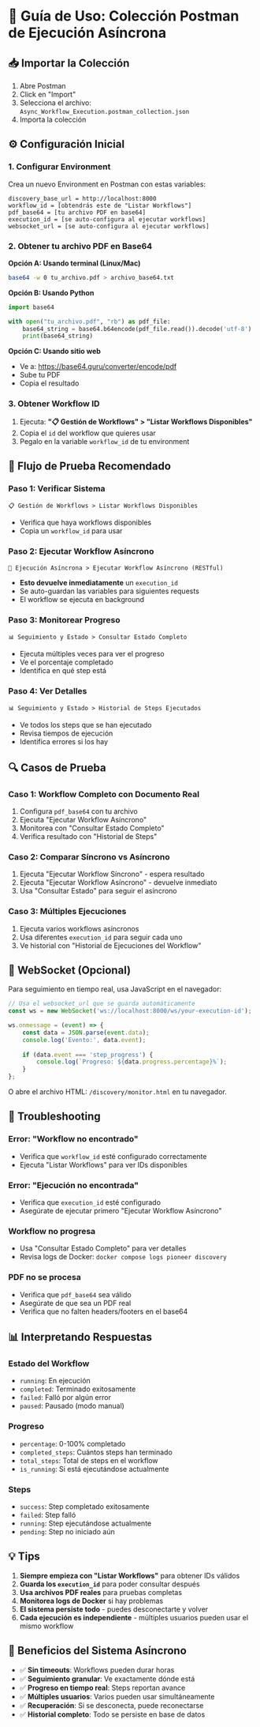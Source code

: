 # 🚀 Guía de Uso: Colección Postman de Ejecución Asíncrona

## 📥 Importar la Colección

1. Abre Postman
2. Click en "Import" 
3. Selecciona el archivo: `Async_Workflow_Execution.postman_collection.json`
4. Importa la colección

## ⚙️ Configuración Inicial

### 1. Configurar Environment

Crea un nuevo Environment en Postman con estas variables:

```
discovery_base_url = http://localhost:8000
workflow_id = [obtendrás este de "Listar Workflows"]
pdf_base64 = [tu archivo PDF en base64]
execution_id = [se auto-configura al ejecutar workflows]
websocket_url = [se auto-configura al ejecutar workflows]
```

### 2. Obtener tu archivo PDF en Base64

**Opción A: Usando terminal (Linux/Mac)**
```bash
base64 -w 0 tu_archivo.pdf > archivo_base64.txt
```

**Opción B: Usando Python**
```python
import base64

with open("tu_archivo.pdf", "rb") as pdf_file:
    base64_string = base64.b64encode(pdf_file.read()).decode('utf-8')
    print(base64_string)
```

**Opción C: Usando sitio web**
- Ve a: https://base64.guru/converter/encode/pdf
- Sube tu PDF
- Copia el resultado

### 3. Obtener Workflow ID

1. Ejecuta: **"📋 Gestión de Workflows" > "Listar Workflows Disponibles"**
2. Copia el `id` del workflow que quieres usar
3. Pegalo en la variable `workflow_id` de tu environment

## 🎯 Flujo de Prueba Recomendado

### Paso 1: Verificar Sistema
```
📋 Gestión de Workflows > Listar Workflows Disponibles
```
- Verifica que haya workflows disponibles
- Copia un `workflow_id` para usar

### Paso 2: Ejecutar Workflow Asíncrono
```
🚀 Ejecución Asíncrona > Ejecutar Workflow Asíncrono (RESTful)
```
- **Esto devuelve inmediatamente** un `execution_id`
- Se auto-guardan las variables para siguientes requests
- El workflow se ejecuta en background

### Paso 3: Monitorear Progreso
```
📊 Seguimiento y Estado > Consultar Estado Completo
```
- Ejecuta múltiples veces para ver el progreso
- Ve el porcentaje completado
- Identifica en qué step está

### Paso 4: Ver Detalles
```
📊 Seguimiento y Estado > Historial de Steps Ejecutados
```
- Ve todos los steps que se han ejecutado
- Revisa tiempos de ejecución
- Identifica errores si los hay

## 🔍 Casos de Prueba

### Caso 1: Workflow Completo con Documento Real
1. Configura `pdf_base64` con tu archivo
2. Ejecuta "Ejecutar Workflow Asíncrono"
3. Monitorea con "Consultar Estado Completo"
4. Verifica resultado con "Historial de Steps"

### Caso 2: Comparar Síncrono vs Asíncrono
1. Ejecuta "Ejecutar Workflow Síncrono" - espera resultado
2. Ejecuta "Ejecutar Workflow Asíncrono" - devuelve inmediato
3. Usa "Consultar Estado" para seguir el asíncrono

### Caso 3: Múltiples Ejecuciones
1. Ejecuta varios workflows asíncronos
2. Usa diferentes `execution_id` para seguir cada uno
3. Ve historial con "Historial de Ejecuciones del Workflow"

## 📡 WebSocket (Opcional)

Para seguimiento en tiempo real, usa JavaScript en el navegador:

```javascript
// Usa el websocket_url que se guarda automáticamente
const ws = new WebSocket('ws://localhost:8000/ws/your-execution-id');

ws.onmessage = (event) => {
    const data = JSON.parse(event.data);
    console.log('Evento:', data.event);
    
    if (data.event === 'step_progress') {
        console.log(`Progreso: ${data.progress.percentage}%`);
    }
};
```

O abre el archivo HTML: `/discovery/monitor.html` en tu navegador.

## 🐛 Troubleshooting

### Error: "Workflow no encontrado"
- Verifica que `workflow_id` esté configurado correctamente
- Ejecuta "Listar Workflows" para ver IDs disponibles

### Error: "Ejecución no encontrada"
- Verifica que `execution_id` esté configurado
- Asegúrate de ejecutar primero "Ejecutar Workflow Asíncrono"

### Workflow no progresa
- Usa "Consultar Estado Completo" para ver detalles
- Revisa logs de Docker: `docker compose logs pioneer discovery`

### PDF no se procesa
- Verifica que `pdf_base64` sea válido
- Asegúrate de que sea un PDF real
- Verifica que no falten headers/footers en el base64

## 📊 Interpretando Respuestas

### Estado del Workflow
- `running`: En ejecución
- `completed`: Terminado exitosamente  
- `failed`: Falló por algún error
- `paused`: Pausado (modo manual)

### Progreso
- `percentage`: 0-100% completado
- `completed_steps`: Cuántos steps han terminado
- `total_steps`: Total de steps en el workflow
- `is_running`: Si está ejecutándose actualmente

### Steps
- `success`: Step completado exitosamente
- `failed`: Step falló
- `running`: Step ejecutándose actualmente
- `pending`: Step no iniciado aún

## 💡 Tips

1. **Siempre empieza con "Listar Workflows"** para obtener IDs válidos
2. **Guarda los `execution_id`** para poder consultar después
3. **Usa archivos PDF reales** para pruebas completas
4. **Monitorea logs de Docker** si hay problemas
5. **El sistema persiste todo** - puedes desconectarte y volver
6. **Cada ejecución es independiente** - múltiples usuarios pueden usar el mismo workflow

## 🎯 Beneficios del Sistema Asíncrono

- ✅ **Sin timeouts**: Workflows pueden durar horas
- ✅ **Seguimiento granular**: Ve exactamente dónde está
- ✅ **Progreso en tiempo real**: Steps reportan avance
- ✅ **Múltiples usuarios**: Varios pueden usar simultáneamente  
- ✅ **Recuperación**: Si se desconecta, puede reconectarse
- ✅ **Historial completo**: Todo se persiste en base de datos
